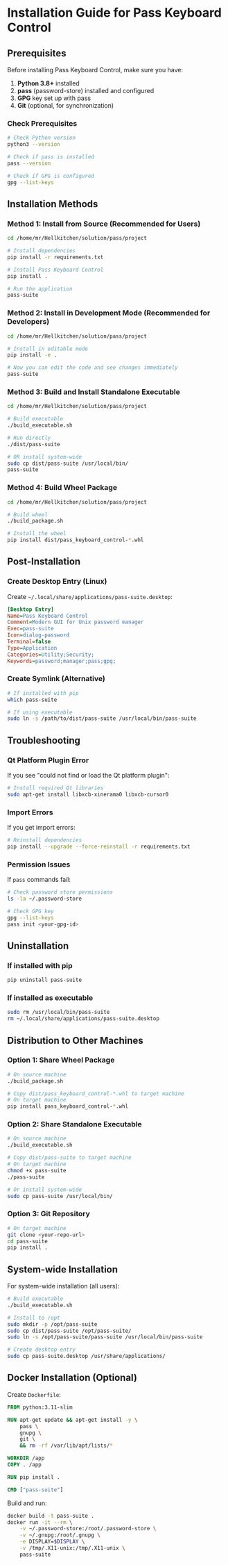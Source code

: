 # Installation Guide for Pass Keyboard Control

## Prerequisites

Before installing Pass Keyboard Control, make sure you have:

1. **Python 3.8+** installed
2. **pass** (password-store) installed and configured
3. **GPG** key set up with pass
4. **Git** (optional, for synchronization)

### Check Prerequisites

```bash
# Check Python version
python3 --version

# Check if pass is installed
pass --version

# Check if GPG is configured
gpg --list-keys
```

## Installation Methods

### Method 1: Install from Source (Recommended for Users)

```bash
cd /home/mr/Hellkitchen/solution/pass/project

# Install dependencies
pip install -r requirements.txt

# Install Pass Keyboard Control
pip install .

# Run the application
pass-suite
```

### Method 2: Install in Development Mode (Recommended for Developers)

```bash
cd /home/mr/Hellkitchen/solution/pass/project

# Install in editable mode
pip install -e .

# Now you can edit the code and see changes immediately
pass-suite
```

### Method 3: Build and Install Standalone Executable

```bash
cd /home/mr/Hellkitchen/solution/pass/project

# Build executable
./build_executable.sh

# Run directly
./dist/pass-suite

# OR install system-wide
sudo cp dist/pass-suite /usr/local/bin/
pass-suite
```

### Method 4: Build Wheel Package

```bash
cd /home/mr/Hellkitchen/solution/pass/project

# Build wheel
./build_package.sh

# Install the wheel
pip install dist/pass_keyboard_control-*.whl
```

## Post-Installation

### Create Desktop Entry (Linux)

Create `~/.local/share/applications/pass-suite.desktop`:

```ini
[Desktop Entry]
Name=Pass Keyboard Control
Comment=Modern GUI for Unix password manager
Exec=pass-suite
Icon=dialog-password
Terminal=false
Type=Application
Categories=Utility;Security;
Keywords=password;manager;pass;gpg;
```

### Create Symlink (Alternative)

```bash
# If installed with pip
which pass-suite

# If using executable
sudo ln -s /path/to/dist/pass-suite /usr/local/bin/pass-suite
```

## Troubleshooting

### Qt Platform Plugin Error

If you see "could not find or load the Qt platform plugin":

```bash
# Install required Qt libraries
sudo apt-get install libxcb-xinerama0 libxcb-cursor0
```

### Import Errors

If you get import errors:

```bash
# Reinstall dependencies
pip install --upgrade --force-reinstall -r requirements.txt
```

### Permission Issues

If `pass` commands fail:

```bash
# Check password store permissions
ls -la ~/.password-store

# Check GPG key
gpg --list-keys
pass init <your-gpg-id>
```

## Uninstallation

### If installed with pip

```bash
pip uninstall pass-suite
```

### If installed as executable

```bash
sudo rm /usr/local/bin/pass-suite
rm ~/.local/share/applications/pass-suite.desktop
```

## Distribution to Other Machines

### Option 1: Share Wheel Package

```bash
# On source machine
./build_package.sh

# Copy dist/pass_keyboard_control-*.whl to target machine
# On target machine
pip install pass_keyboard_control-*.whl
```

### Option 2: Share Standalone Executable

```bash
# On source machine
./build_executable.sh

# Copy dist/pass-suite to target machine
# On target machine
chmod +x pass-suite
./pass-suite

# Or install system-wide
sudo cp pass-suite /usr/local/bin/
```

### Option 3: Git Repository

```bash
# On target machine
git clone <your-repo-url>
cd pass-suite
pip install .
```

## System-wide Installation

For system-wide installation (all users):

```bash
# Build executable
./build_executable.sh

# Install to /opt
sudo mkdir -p /opt/pass-suite
sudo cp dist/pass-suite /opt/pass-suite/
sudo ln -s /opt/pass-suite/pass-suite /usr/local/bin/pass-suite

# Create desktop entry
sudo cp pass-suite.desktop /usr/share/applications/
```

## Docker Installation (Optional)

Create `Dockerfile`:

```dockerfile
FROM python:3.11-slim

RUN apt-get update && apt-get install -y \
    pass \
    gnupg \
    git \
    && rm -rf /var/lib/apt/lists/*

WORKDIR /app
COPY . /app

RUN pip install .

CMD ["pass-suite"]
```

Build and run:

```bash
docker build -t pass-suite .
docker run -it --rm \
    -v ~/.password-store:/root/.password-store \
    -v ~/.gnupg:/root/.gnupg \
    -e DISPLAY=$DISPLAY \
    -v /tmp/.X11-unix:/tmp/.X11-unix \
    pass-suite
```

